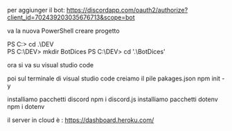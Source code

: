 per aggiunger il bot:
https://discordapp.com/oauth2/authorize?client_id=702439203035676713&scope=bot

va la nuova PowerShell  creare progetto

PS C:\> cd .\DEV\
PS C:\DEV> mkdir BotDices
PS C:\DEV> cd '.\BotDices\'


ora si va su visual studio code

poi sul terminale di visual studio code
creiamo il pile pakages.json
npm init -y

installiamo pacchetti discord 
npm i discord.js 
installiamo pacchetti dotenv
npm i dotenv

il server in cloud è :
https://dashboard.heroku.com/